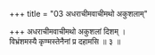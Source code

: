 +++
title = "03 अधराचीमवाचीमथो अकुशलाम्"

+++
अधराचीमवाचीमथो अकुशलां दिशम् ।  
विभ्रंशमस्यै कृण्मस्तेनैनां प्र दहामसि ॥ ३ ॥
